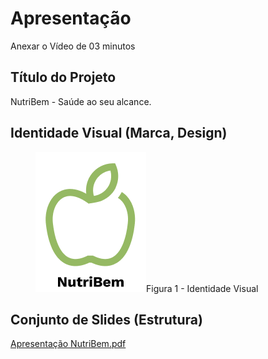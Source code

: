 # Apresentação

Anexar o Vídeo de 03 minutos

## Título do Projeto

NutriBem - Saúde ao seu alcance.

## Identidade Visual (Marca, Design)

<figure>
<img src="https://github.com/ICEI-PUC-Minas-PMV-ADS/pmv-ads-2024-2-e2-proj-int-t7-nutribem/blob/40ad822ffa87d66c62dfb7de230319672bc2f7e7/docs/img/Logo%20Nutribem.png"
<figcaption>Figura 1 - Identidade Visual</figcaption>
</figure>


## Conjunto de Slides (Estrutura)

[Apresentação NutriBem.pdf](https://github.com/user-attachments/files/18049854/Apresentacao.NutriBem.pdf)
